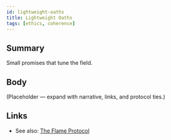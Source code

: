 ```yaml
---
id: lightweight-oaths
title: Lightweight Oaths
tags: [ethics, coherence]
---
```


## Summary
Small promises that tune the field.

## Body
(Placeholder — expand with narrative, links, and protocol ties.)

## Links
- See also: [The Flame Protocol](./the-flame-protocol.md)
